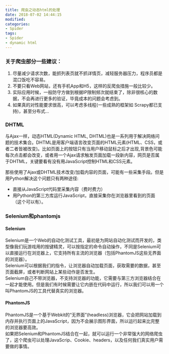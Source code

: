 ```yaml
---
title: 爬虫之动态html的处理 
date: 2018-07-02 14:44:15
modified:
categories:
- Spider
tags:
- Spider 
- dynamic html
---
```


### 关于爬虫部分一些建议：

1. 尽量减少请求次数，能抓列表页就不抓详情页，减轻服务器压力，程序员都是混口饭吃不容易。  
2. 不要只看Web网站，还有手机App和H5，这样的反爬虫措施一般比较少。  
3. 实际应用时候，一般防守方做到根据IP限制频次就结束了，除非很核心的数据，不会再进行更多的验证，毕竟成本的问题会考虑到。  
4. 如果真的对性能要求很高，可以考虑多线程(一些成熟的框架如 Scrapy都已支持)，甚至分布式...

### DHTML

与Ajax一样，动态HTML(Dynamic HTML, DHTML)也是一系列用于解决网络问题的技术集合。DHTML是用客户端语言改变页面的HTML元素(HTML、CSS，或者二者皆被改变)。比如页面上的按钮只有当用户移动鼠标之后才出现,背景色可能每次点击都会改变，或者用一个Ajax请求触发页面加载一段新内容，网页是否属于DHTML，关键要看有没有用JavaScript控制HTML和CSS元素。  

那些使用了Ajax或DHTML技术改变/加载内容的页面，可能有一些采集手段。但是用Python解决这个问题只有两种途径:
- 直接从JavaScript代码里采集内容（费时费力）
- 用Python的第三方库运行JavaScript，直接采集你在浏览器里看到的页面（这个可以有）。

### Selenium和phantomjs

#### Selenium

Selenium是一个Web的自动化测试工具，最初是为网站自动化测试而开发的，类型像我们玩游戏用的按键精灵，可以按指定的命令自动操作，不同是Selenium可以直接运行在浏览器上，它支持所有主流的浏览器（包括PhantomJS这些无界面的浏览器）。  
Selenium可以根据我们的指令，让浏览器自动加载页面，获取需要的数据，甚至页面截屏，或者判断网站上某些动作是否发生。  
Selenium自己不带浏览器，不支持浏览器的功能，它需要与第三方浏览器结合在一起才能使用。但是我们有时候需要让它内嵌在代码中运行，所以我们可以用一个叫PhantomJS的工具代替真实的浏览器。

#### PhantomJS

PhantomJS是一个基于Webkit的“无界面”(headless)浏览器，它会把网站加载到内存并执行页面上的JavaScript，因为不会展示图形界面，所以运行起来比完整的浏览器要高效。  
如果把Selenium和PhantomJS结合在一起，就可以运行一个非常强大的网络爬虫了，这个爬虫可以处理JavaScrip、Cookie、headers，以及任何我们真实用户需要做的事情。  
